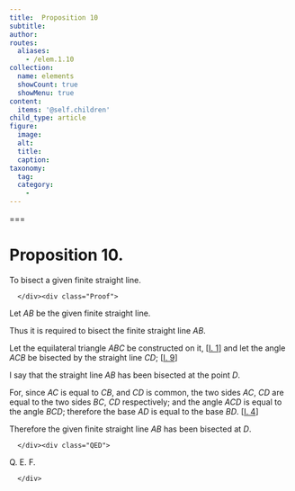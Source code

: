 ```yaml
---
title:  Proposition 10
subtitle: 
author:
routes:
  aliases:
    - /elem.1.10
collection:
  name: elements
  showCount: true
  showMenu: true
content:
  items: '@self.children'
child_type: article
figure:
  image:
  alt:
  title:
  caption:
taxonomy:
  tag:
  category:
    - 
---
```




===

<h1>Proposition 10.</h1><div class="Enunc">
       
<p>To bisect a given finite straight line.</p>

      </div><div class="Proof">
       
<p>Let <em>AB</em> be the given finite straight line.</p>

       
<p>Thus it is required to bisect the finite straight line <em>AB</em>.</p>

       
<p>Let the equilateral triangle <em>ABC</em> be constructed on it, [<a href="/elem.1.1">I. 1</a>] and let the angle <em>ACB</em> be bisected by the straight line <em>CD</em>; [<a href="/elem.1.9">I. 9</a>]</p>

       
<p>I say that the straight line <em>AB</em> has been bisected at the point <em>D</em>.</p>

       
<p>For, since <em>AC</em> is equal to <em>CB</em>, and <em>CD</em> is common, 
        <span class="center">the two sides <em>AC</em>, <em>CD</em> are equal to the two sides <em>BC</em>, <em>CD</em> respectively;</span> and the angle <em>ACD</em> is equal to the angle <em>BCD</em>; <span class="center">therefore the base <em>AD</em> is equal to the base <em>BD</em>. [<a href="/elem.1.4">I. 4</a>]</span></p>

       
<p>Therefore the given finite straight line <em>AB</em> has been bisected at <em>D</em>.</p>

      </div><div class="QED">
       
<p>Q. E. F.</p>

      </div>
